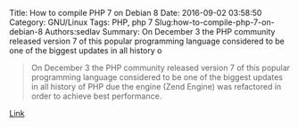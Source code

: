 Title: How to compile PHP 7 on Debian 8
Date: 2016-09-02 03:58:50
Category: GNU/Linux
Tags: PHP, php 7
Slug:how-to-compile-php-7-on-debian-8
Authors:sedlav
Summary: On December 3 the PHP community released version 7 of this popular programming language considered to be one of the biggest updates in all history o

> On December 3 the PHP community released version 7 of this popular programming language considered to be one of the biggest updates in all history of PHP due the engine (Zend Engine) was refactored in order to achieve best performance.

[Link](http://www.librebyte.net/en/gnulinux/compile-php-7-on-debian-8/)
